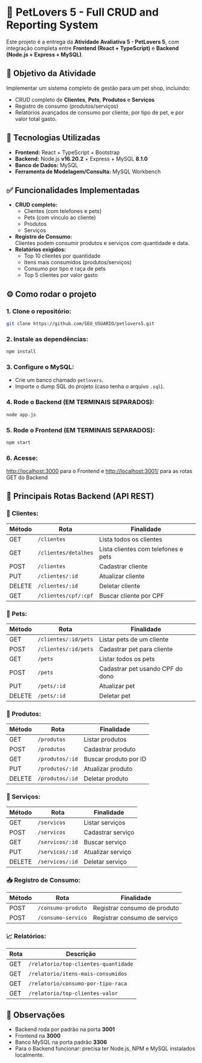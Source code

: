 
# 🐾 PetLovers 5 - Full CRUD and Reporting System

Este projeto é a entrega da **Atividade Avaliativa 5 - PetLovers 5**, com integração completa entre **Frontend (React + TypeScript)** e **Backend (Node.js + Express + MySQL)**.

## 📌 Objetivo da Atividade

Implementar um sistema completo de gestão para um pet shop, incluindo:

- CRUD completo de **Clientes**, **Pets**, **Produtos** e **Serviços**
- Registro de consumo (produtos/serviços)
- Relatórios avançados de consumo por cliente, por tipo de pet, e por valor total gasto.

## 🚀 Tecnologias Utilizadas

- **Frontend:** React + TypeScript + Bootstrap
- **Backend:** Node.js **v16.20.2** + Express + MySQL **8.1.0**
- **Banco de Dados:** MySQL
- **Ferramenta de Modelagem/Consulta:** MySQL Workbench

## ✅ Funcionalidades Implementadas

- **CRUD completo:**
  - Clientes (com telefones e pets)
  - Pets (com vínculo ao cliente)
  - Produtos
  - Serviços
- **Registro de Consumo:**  
  Clientes podem consumir produtos e serviços com quantidade e data.
- **Relatórios exigidos:**
  - Top 10 clientes por quantidade
  - Itens mais consumidos (produtos/serviços)
  - Consumo por tipo e raça de pets
  - Top 5 clientes por valor gasto

## ⚙️ Como rodar o projeto

### 1. Clone o repositório:

```bash
git clone https://github.com/SEU_USUARIO/petlovers5.git
```

### 2. Instale as dependências:

```bash
npm install
```

### 3. Configure o MySQL:

- Crie um banco chamado `petlovers`.
- Importe o dump SQL do projeto (caso tenha o arquivo `.sql`).

### 4. Rode o Backend **(EM TERMINAIS SEPARADOS)**:

```bash
node app.js
```

### 5. Rode o Frontend **(EM TERMINAIS SEPARADOS)**:

```bash
npm start
```

### 6. Acesse:

[http://localhost:3000](http://localhost:3000) para o Frontend
e
[http://localhost:3001/](http://localhost:3001/) para as rotas GET do Backend

## 📡 Principais Rotas Backend (API REST)

### 📂 Clientes:

| Método | Rota | Finalidade |
|---|---|---|
| GET | `/clientes` | Lista todos os clientes |
| GET | `/clientes/detalhes` | Lista clientes com telefones e pets |
| POST | `/clientes` | Cadastrar cliente |
| PUT | `/clientes/:id` | Atualizar cliente |
| DELETE | `/clientes/:id` | Deletar cliente |
| GET | `/clientes/cpf/:cpf` | Buscar cliente por CPF |

### 📂 Pets:

| Método | Rota | Finalidade |
|---|---|---|
| GET | `/clientes/:id/pets` | Listar pets de um cliente |
| POST | `/clientes/:id/pets` | Cadastrar pet para cliente |
| GET | `/pets` | Listar todos os pets |
| POST | `/pets` | Cadastrar pet usando CPF do dono |
| PUT | `/pets/:id` | Atualizar pet |
| DELETE | `/pets/:id` | Deletar pet |

### 📂 Produtos:

| Método | Rota | Finalidade |
|---|---|---|
| GET | `/produtos` | Listar produtos |
| POST | `/produtos` | Cadastrar produto |
| GET | `/produtos/:id` | Buscar produto por ID |
| PUT | `/produtos/:id` | Atualizar produto |
| DELETE | `/produtos/:id` | Deletar produto |

### 📂 Serviços:

| Método | Rota | Finalidade |
|---|---|---|
| GET | `/servicos` | Listar serviços |
| POST | `/servicos` | Cadastrar serviço |
| GET | `/servicos/:id` | Buscar serviço |
| PUT | `/servicos/:id` | Atualizar serviço |
| DELETE | `/servicos/:id` | Deletar serviço |

### 📥 Registro de Consumo:

| Método | Rota | Finalidade |
|---|---|---|
| POST | `/consumo-produto` | Registrar consumo de produto |
| POST | `/consumo-servico` | Registrar consumo de serviço |

### 📈 Relatórios:

| Rota | Descrição |
|---|---|
| GET | `/relatorio/top-clientes-quantidade` | Top 10 clientes que mais consumiram (quantidade) |
| GET | `/relatorio/itens-mais-consumidos` | Lista geral de produtos/serviços mais consumidos |
| GET | `/relatorio/consumo-por-tipo-raca` | Produtos/serviços mais consumidos por tipo e raça de pet |
| GET | `/relatorio/top-clientes-valor` | Top 5 clientes que mais gastaram (em valor) |

## 📌 Observações

- Backend roda por padrão na porta **3001**
- Frontend na **3000**
- Banco MySQL na porta padrão **3306**
- Para o Backend funcionar: precisa ter Node.js, NPM e MySQL instalados localmente.
